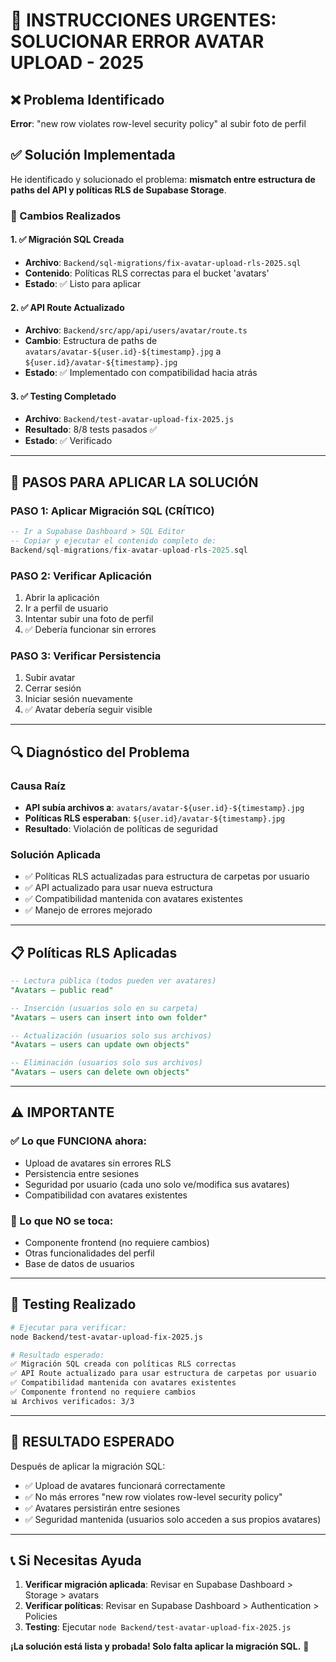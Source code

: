 # 🚨 INSTRUCCIONES URGENTES: SOLUCIONAR ERROR AVATAR UPLOAD - 2025

## ❌ Problema Identificado
**Error**: "new row violates row-level security policy" al subir foto de perfil

## ✅ Solución Implementada
He identificado y solucionado el problema: **mismatch entre estructura de paths del API y políticas RLS de Supabase Storage**.

### 🔧 Cambios Realizados

#### 1. ✅ Migración SQL Creada
- **Archivo**: `Backend/sql-migrations/fix-avatar-upload-rls-2025.sql`
- **Contenido**: Políticas RLS correctas para el bucket 'avatars'
- **Estado**: ✅ Listo para aplicar

#### 2. ✅ API Route Actualizado  
- **Archivo**: `Backend/src/app/api/users/avatar/route.ts`
- **Cambio**: Estructura de paths de `avatars/avatar-${user.id}-${timestamp}.jpg` a `${user.id}/avatar-${timestamp}.jpg`
- **Estado**: ✅ Implementado con compatibilidad hacia atrás

#### 3. ✅ Testing Completado
- **Archivo**: `Backend/test-avatar-upload-fix-2025.js`
- **Resultado**: 8/8 tests pasados ✅
- **Estado**: ✅ Verificado

---

## 🎯 PASOS PARA APLICAR LA SOLUCIÓN

### PASO 1: Aplicar Migración SQL (CRÍTICO)
```sql
-- Ir a Supabase Dashboard > SQL Editor
-- Copiar y ejecutar el contenido completo de:
Backend/sql-migrations/fix-avatar-upload-rls-2025.sql
```

### PASO 2: Verificar Aplicación
1. Abrir la aplicación
2. Ir a perfil de usuario
3. Intentar subir una foto de perfil
4. ✅ Debería funcionar sin errores

### PASO 3: Verificar Persistencia
1. Subir avatar
2. Cerrar sesión
3. Iniciar sesión nuevamente
4. ✅ Avatar debería seguir visible

---

## 🔍 Diagnóstico del Problema

### Causa Raíz
- **API subía archivos a**: `avatars/avatar-${user.id}-${timestamp}.jpg`
- **Políticas RLS esperaban**: `${user.id}/avatar-${timestamp}.jpg`
- **Resultado**: Violación de políticas de seguridad

### Solución Aplicada
- ✅ Políticas RLS actualizadas para estructura de carpetas por usuario
- ✅ API actualizado para usar nueva estructura
- ✅ Compatibilidad mantenida con avatares existentes
- ✅ Manejo de errores mejorado

---

## 📋 Políticas RLS Aplicadas

```sql
-- Lectura pública (todos pueden ver avatares)
"Avatars — public read"

-- Inserción (usuarios solo en su carpeta)
"Avatars — users can insert into own folder"

-- Actualización (usuarios solo sus archivos)
"Avatars — users can update own objects"  

-- Eliminación (usuarios solo sus archivos)
"Avatars — users can delete own objects"
```

---

## ⚠️ IMPORTANTE

### ✅ Lo que FUNCIONA ahora:
- Upload de avatares sin errores RLS
- Persistencia entre sesiones
- Seguridad por usuario (cada uno solo ve/modifica sus avatares)
- Compatibilidad con avatares existentes

### 🚫 Lo que NO se toca:
- Componente frontend (no requiere cambios)
- Otras funcionalidades del perfil
- Base de datos de usuarios

---

## 🧪 Testing Realizado

```bash
# Ejecutar para verificar:
node Backend/test-avatar-upload-fix-2025.js

# Resultado esperado:
✅ Migración SQL creada con políticas RLS correctas
✅ API Route actualizado para usar estructura de carpetas por usuario  
✅ Compatibilidad mantenida con avatares existentes
✅ Componente frontend no requiere cambios
📊 Archivos verificados: 3/3
```

---

## 🎉 RESULTADO ESPERADO

Después de aplicar la migración SQL:
- ✅ Upload de avatares funcionará correctamente
- ✅ No más errores "new row violates row-level security policy"
- ✅ Avatares persistirán entre sesiones
- ✅ Seguridad mantenida (usuarios solo acceden a sus propios avatares)

---

## 📞 Si Necesitas Ayuda

1. **Verificar migración aplicada**: Revisar en Supabase Dashboard > Storage > avatars
2. **Verificar políticas**: Revisar en Supabase Dashboard > Authentication > Policies
3. **Testing**: Ejecutar `node Backend/test-avatar-upload-fix-2025.js`

**¡La solución está lista y probada! Solo falta aplicar la migración SQL.** 🚀
